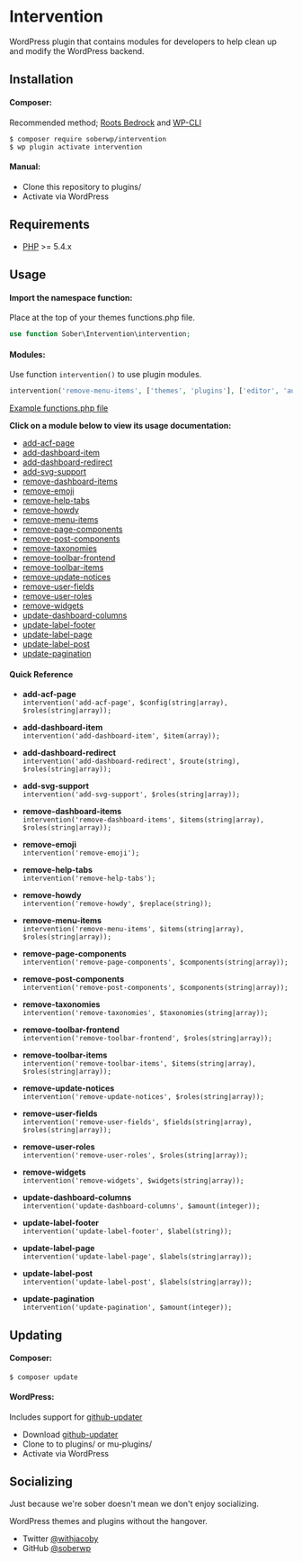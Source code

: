 # Intervention

WordPress plugin that contains modules for developers to help clean up and modify the WordPress backend.

## Installation

#### Composer:
Recommended method; [Roots Bedrock](https://roots.io/bedrock/) and [WP-CLI](http://wp-cli.org/)
```shell
$ composer require soberwp/intervention
$ wp plugin activate intervention
```

#### Manual:
* Clone this repository to plugins/
* Activate via WordPress

## Requirements

* [PHP](http://php.net/manual/en/install.php) >= 5.4.x

## Usage

#### Import the namespace function:

Place at the top of your themes functions.php file.
```php
use function Sober\Intervention\intervention;
```

#### Modules:

Use function `intervention()` to use plugin modules.

```php
intervention('remove-menu-items', ['themes', 'plugins'], ['editor', 'author']);
```
[Example functions.php file](.docs/functions.php.md)

**Click on a module below to view its usage documentation:**

* [add-acf-page](.docs/add-acf-page.md)
* [add-dashboard-item](.docs/add-dashboard-item.md)
* [add-dashboard-redirect](.docs/add-dashboard-item.md)
* [add-svg-support](.docs/add-svg-support.md)
* [remove-dashboard-items](.docs/remove-dashboard-items.md)
* [remove-emoji](.docs/remove-emoji.md)
* [remove-help-tabs](.docs/remove-help-tabs.md)
* [remove-howdy](.docs/remove-howdy.md)
* [remove-menu-items](.docs/remove-menu-items.md)
* [remove-page-components](.docs/remove-page-components.md)
* [remove-post-components](.docs/remove-post-components.md)
* [remove-taxonomies](.docs/remove-taxonomies.md)
* [remove-toolbar-frontend](.docs/remove-toolbar-frontend.md)
* [remove-toolbar-items](.docs/remove-toolbar-items.md)
* [remove-update-notices](.docs/remove-update-notices.md)
* [remove-user-fields](.docs/remove-user-fields.md)
* [remove-user-roles](.docs/remove-user-roles.md)
* [remove-widgets](.docs/remove-widgets.md)
* [update-dashboard-columns](.docs/update-dashboard-columns.md)
* [update-label-footer](.docs/update-label-footer.md)
* [update-label-page](.docs/update-label-page.md)
* [update-label-post](.docs/update-label-post.md)
* [update-pagination](.docs/update-pagination.md)

#### Quick Reference

* **add-acf-page**<br>
`intervention('add-acf-page', $config(string|array), $roles(string|array));`

* **add-dashboard-item**<br>
`intervention('add-dashboard-item', $item(array));`

* **add-dashboard-redirect**<br>
`intervention('add-dashboard-redirect', $route(string), $roles(string|array));`

* **add-svg-support**<br>
`intervention('add-svg-support', $roles(string|array));`

* **remove-dashboard-items**<br>
`intervention('remove-dashboard-items', $items(string|array), $roles(string|array));`

* **remove-emoji**<br>
`intervention('remove-emoji');`

* **remove-help-tabs**<br>
`intervention('remove-help-tabs');`

* **remove-howdy**<br>
`intervention('remove-howdy', $replace(string));`

* **remove-menu-items**<br>
`intervention('remove-menu-items', $items(string|array), $roles(string|array));`

* **remove-page-components**<br>
`intervention('remove-page-components', $components(string|array));`

* **remove-post-components**<br>
`intervention('remove-post-components', $components(string|array));`

* **remove-taxonomies**<br>
`intervention('remove-taxonomies', $taxonomies(string|array));`

* **remove-toolbar-frontend**<br>
`intervention('remove-toolbar-frontend', $roles(string|array));`

* **remove-toolbar-items**<br>
`intervention('remove-toolbar-items', $items(string|array), $roles(string|array));`

* **remove-update-notices**<br>
`intervention('remove-update-notices', $roles(string|array));`

* **remove-user-fields**<br>
`intervention('remove-user-fields', $fields(string|array), $roles(string|array));`

* **remove-user-roles**<br>
`intervention('remove-user-roles', $roles(string|array));`

* **remove-widgets**<br>
`intervention('remove-widgets', $widgets(string|array));`

* **update-dashboard-columns**<br>
`intervention('update-dashboard-columns', $amount(integer));`

* **update-label-footer**<br>
`intervention('update-label-footer', $label(string));`

* **update-label-page**<br>
`intervention('update-label-page', $labels(string|array));`

* **update-label-post**<br>
`intervention('update-label-post', $labels(string|array));`

* **update-pagination**<br>
`intervention('update-pagination', $amount(integer));`

## Updating

#### Composer:
```shell
$ composer update
```

#### WordPress:
Includes support for [github-updater](https://github.com/afragen/github-updater)
* Download [github-updater](https://github.com/afragen/github-updater)
* Clone to to plugins/ or mu-plugins/
* Activate via WordPress


## Socializing

Just because we're sober doesn't mean we don't enjoy socializing.

WordPress themes and plugins without the hangover.

* Twitter [@withjacoby](https://twitter.com/darrenjacoby)
* GitHub [@soberwp](https://github.com/soberwp)
